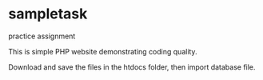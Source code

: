 # sampletask
practice assignment


This is simple PHP website demonstrating coding quality.

Download and save the files in the htdocs folder, then import database file.
